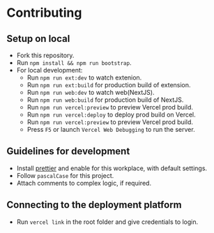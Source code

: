 # Contributing

## Setup on local

- Fork this repository.
- Run `npm install && npm run bootstrap`.
- For local development:
  - Run `npm run ext:dev` to watch extenion.
  - Run `npm run ext:build` for production build of extension.
  - Run `npm run web:dev` to watch web(NextJS).
  - Run `npm run web:build` for production build of NextJS.
  - Run `npm run vercel:preview` to preview Vercel prod build.
  - Run `npm run vercel:deploy` to deploy prod build on Vercel.
  - Run `npm run vercel:preview` to preview Vercel prod build.
  - Press `F5` or launch `Vercel Web Debugging` to run the server.

## Guidelines for development

- Install [prettier]("https://marketplace.visualstudio.com/items?itemName=esbenp.prettier-vscode") and enable for this workplace, with default settings.
- Follow `pascalCase` for this project.
- Attach comments to complex logic, if required.

## Connecting to the deployment platform

- Run `vercel link` in the root folder and give credentials to login.
